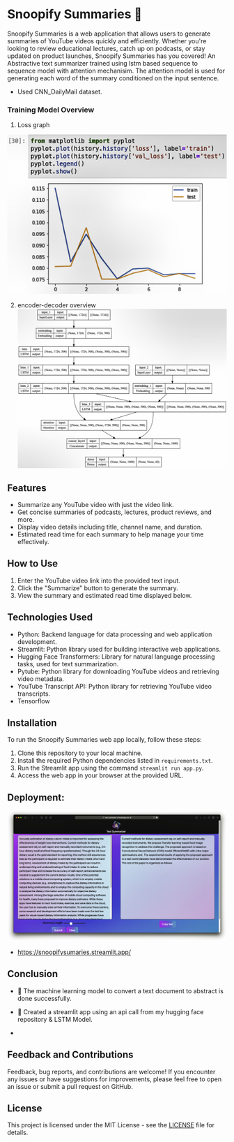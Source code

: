 # Snoopify Summaries 🌟

Snoopify Summaries is a web application that allows users to generate summaries of YouTube videos quickly and efficiently. Whether you're looking to review educational lectures, catch up on podcasts, or stay updated on product launches, Snoopify Summaries has you covered! An Abstractive text summarizer trained using lstm based sequence to sequence model with attention mechanisim. The attention model is used for generating each word of the summary conditioned on the input sentence.

- Used CNN_DailyMail dataset.

### Training Model Overview

1) Loss graph

![Output](./model/train_log.jpeg "loss overview")

2) encoder-decoder overview
![Output1](./model/model_plot.jpeg "model overview")

## Features

- Summarize any YouTube video with just the video link.
- Get concise summaries of podcasts, lectures, product reviews, and more.
- Display video details including title, channel name, and duration.
- Estimated read time for each summary to help manage your time effectively.

## How to Use

1. Enter the YouTube video link into the provided text input.
2. Click the "Summarize" button to generate the summary.
3. View the summary and estimated read time displayed below.

## Technologies Used

- Python: Backend language for data processing and web application development.
- Streamlit: Python library used for building interactive web applications.
- Hugging Face Transformers: Library for natural language processing tasks, used for text summarization.
- Pytube: Python library for downloading YouTube videos and retrieving video metadata.
- YouTube Transcript API: Python library for retrieving YouTube video transcripts.
- Tensorflow

## Installation

To run the Snoopify Summaries web app locally, follow these steps:

1. Clone this repository to your local machine.
2. Install the required Python dependencies listed in `requirements.txt`.
3. Run the Streamlit app using the command `streamlit run app.py`.
4. Access the web app in your browser at the provided URL.

## Deployment:
![Output2](./deployment/static/images/SS1.jpeg "deployment")
- https://snoopifysumaries.streamlit.app/

## Conclusion
- 🫶  The machine learning model to convert a text document to abstract is done successfully.
- 🫶  Created a streamlit app using an api call from my hugging face repository & LSTM Model.

- 
## Feedback and Contributions

Feedback, bug reports, and contributions are welcome! If you encounter any issues or have suggestions for improvements, please feel free to open an issue or submit a pull request on GitHub.

## License

This project is licensed under the MIT License - see the [LICENSE](LICENSE) file for details.
